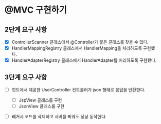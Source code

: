 # @MVC 구현하기

## 2단계 요구 사항

- [x] ControllerScanner 클래스에서 @Controller가 붙은 클래스를 찾을 수 있다.
- [x] HandlerMappingRegistry 클래스에서 HandlerMapping을 처리하도록 구현했다.
- [x] HandlerAdapterRegistry 클래스에서 HandlerAdapter를 처리하도록 구현했다.

## 3단계 요구 사항
- [ ] 힌트에서 제공한 UserController 컨트롤러가 json 형태로 응답을 반환한다.
  - [ ] JspView 클래스를 구현
  - [ ] JsonView 클래스를 구현
- [ ] 레거시 코드를 삭제하고 서버를 띄워도 정상 동작한다.

